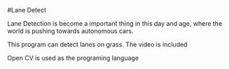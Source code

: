 #Lane Detect

Lane Detection is become a important thing in this day and age, where the world is pushing towards autonomous cars.

This program can detect lanes on grass.
The video is included

Open CV is used as the programing language
